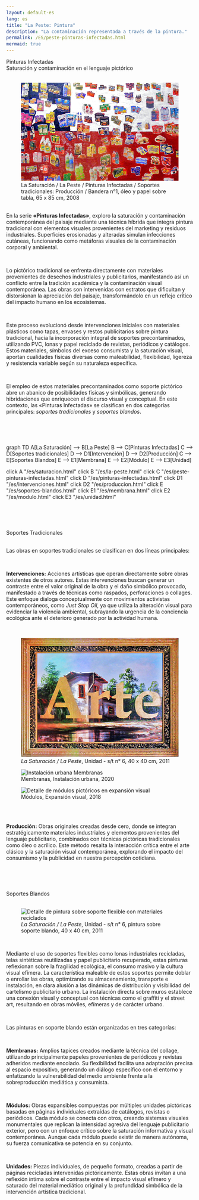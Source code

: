 ```yaml
---
layout: default-es  
lang: es  
title: "La Peste: Pintura"  
description: "La contaminación representada a través de la pintura."  
permalink: /ES/peste-pinturas-infectadas.html  
mermaid: true  
---
```

<div class="titulo">Pinturas Infectadas</div> 
<div class="subtitulo">Saturación y contaminación en el lenguaje pictórico</div> 
<br> 
<figure class="imagen-con-caption"> 
  <img src="/assets/img/la-peste---pintura02.jpg" alt="Detalle de pintura con técnica mixta mostrando erosión y elementos contaminantes" loading="lazy"> 
  <figcaption>La Saturación / La Peste / Pinturas Infectadas / Soportes tradicionales: Producción / Bandera n°1, óleo y papel sobre tabla, 65 x 85 cm, 2008</figcaption> 
</figure> 

<div class="parrafo" style="margin-top: 6%;"> 
  <p>En la serie <strong>«Pinturas Infectadas»</strong>, exploro la saturación y contaminación contemporánea del paisaje mediante una técnica híbrida que integra pintura tradicional con elementos visuales provenientes del marketing y residuos industriales. Superficies erosionadas y alteradas simulan infecciones cutáneas, funcionando como metáforas visuales de la contaminación corporal y ambiental.</p> 
  <br>
  <p>Lo pictórico tradicional se enfrenta directamente con materiales provenientes de desechos industriales y publicitarios, manifestando así un conflicto entre la tradición académica y la contaminación visual contemporánea. Las obras son intervenidas con estratos que dificultan y distorsionan la apreciación del paisaje, transformándolo en un reflejo crítico del impacto humano en los ecosistemas.</p> 
  <br>
  <p>Este proceso evolucionó desde intervenciones iniciales con materiales plásticos como tapas, envases y restos publicitarios sobre pintura tradicional, hacia la incorporación integral de soportes precontaminados, utilizando PVC, lonas y papel reciclado de revistas, periódicos y catálogos. Estos materiales, símbolos del exceso consumista y la saturación visual, aportan cualidades físicas diversas como maleabilidad, flexibilidad, ligereza y resistencia variable según su naturaleza específica.</p>
  <br>
  <p>El empleo de estos materiales precontaminados como soporte pictórico abre un abanico de posibilidades físicas y simbólicas, generando hibridaciones que enriquecen el discurso visual y conceptual. En este contexto, las «Pinturas Infectadas» se clasifican en dos categorías principales: <em>soportes tradicionales</em> y <em>soportes blandos</em>.</p> 
</div>

<br><br><br>
<div class="mermaid">
graph TD
  A[La Saturación] --> B[La Peste]
  B --> C[Pinturas Infectadas]
  C --> D[Soportes tradicionales]
  D --> D1[Intervención]
  D --> D2[Producción]
  C --> E[Soportes Blandos]
  E --> E1[Membrana]
  E --> E2[Módulo]
  E --> E3[Unidad]

  click A "/es/saturacion.html"
  click B "/es/la-peste.html"
  click C "/es/peste-pinturas-infectadas.html"
  click D "/es/pinturas-infectadas.html"
  click D1 "/es/intervenciones.html"
  click D2 "/es/produccion.html"
  click E "/es/soportes-blandos.html"
  click E1 "/es/membrana.html"
  click E2 "/es/modulo.html"
  click E3 "/es/unidad.html"
</div>

<br><br><br>
<div class="subtitulo">Soportes Tradicionales</div> 
<br> 
<div class="parrafo"> 
  <p>Las obras en soportes tradicionales se clasifican en dos líneas principales:</p> 
  <br> 
  <p><strong>Intervenciones:</strong> Acciones artísticas que operan directamente sobre obras existentes de otros autores. Estas intervenciones buscan generar un contraste entre el valor original de la obra y el daño simbólico provocado, manifestado a través de técnicas como raspados, perforaciones o collages. Este enfoque dialoga conceptualmente con movimientos activistas contemporáneos, como <em>Just Stop Oil</em>, ya que utiliza la alteración visual para evidenciar la violencia ambiental, subrayando la urgencia de la conciencia ecológica ante el deterioro generado por la actividad humana.</p> 
  <br> 
  <div class="carousel-imagen owl-carousel">
  <div class="item--imagen">
    <figure>
      <img 
        class="carousel-img" 
        src="/assets/img/pinturainfectada-intervencion-01.jpg" 
        alt="La Saturación / La Peste, unidad - serie sin título n° 6, 40 x 40 cm" 
        loading="lazy"
      >
      <figcaption><em>La Saturación / La Peste</em>, Unidad - s/t n° 6, 40 x 40 cm, 2011</figcaption>
    </figure>
  </div>
  <div class="item--imagen">
    <figure>
      <img 
        class="carousel-img" 
        src="/assets/img/pintura-soporte-blando-02.jpg" 
        alt="Instalación urbana Membranas" 
        loading="lazy"
      >
      <figcaption>Membranas, Instalación urbana, 2020</figcaption>
    </figure>
  </div>
  <div class="item--imagen">
    <figure>
      <img 
        class="carousel-img" 
        src="/assets/img/pintura-soporte-blando-03.jpg" 
        alt="Detalle de módulos pictóricos en expansión visual" 
        loading="lazy"
      >
      <figcaption>Módulos, Expansión visual, 2018</figcaption>
    </figure>
  </div>
</div>
  <br><br>
  <p><strong>Producción:</strong> Obras originales creadas desde cero, donde se integran estratégicamente materiales industriales y elementos provenientes del lenguaje publicitario, combinados con técnicas pictóricas tradicionales como óleo o acrílico. Este método resalta la interacción crítica entre el arte clásico y la saturación visual contemporánea, explorando el impacto del consumismo y la publicidad en nuestra percepción cotidiana.</p> 
</div>

<br><br><br>

<div class="subtitulo">Soportes Blandos</div> 
<br> 
<figure class="imagen-con-caption"> 
  <img src="/assets/img/la-peste-pintura-soporte-blando-unidad-01.jpg" alt="Detalle de pintura sobre soporte flexible con materiales reciclados" loading="lazy"> 
  <figcaption><em>La Saturación / La Peste</em>, Unidad - s/t n° 6, pintura sobre soporte blando, 40 x 40 cm, 2011</figcaption> 
</figure> 
<br>
<div class="parrafo"> 
  <p>Mediante el uso de soportes flexibles como lonas industriales recicladas, telas sintéticas reutilizadas y papel publicitario recuperado, estas pinturas reflexionan sobre la fragilidad ecológica, el consumo masivo y la cultura visual efímera. La característica maleable de estos soportes permite doblar o enrollar las obras, optimizando su almacenamiento, transporte e instalación, en clara alusión a las dinámicas de distribución y visibilidad del cartelismo publicitario urbano. La instalación directa sobre muros establece una conexión visual y conceptual con técnicas como el graffiti y el street art, resultando en obras móviles, efímeras y de carácter urbano.</p> 
</div> 

<br>

<div class="parrafo"> 
  <p>Las pinturas en soporte blando están organizadas en tres categorías:</p> 
  <br> 
  <p><strong>Membranas:</strong> Amplios tapices creados mediante la técnica del collage, utilizando principalmente papeles provenientes de periódicos y revistas adheridos mediante encolado. Su flexibilidad facilita una adaptación precisa al espacio expositivo, generando un diálogo específico con el entorno y enfatizando la vulnerabilidad del medio ambiente frente a la sobreproducción mediática y consumista.</p> 
  <br> 
  <p><strong>Módulos:</strong> Obras expansibles compuestas por múltiples unidades pictóricas basadas en páginas individuales extraídas de catálogos, revistas o periódicos. Cada módulo se conecta con otros, creando sistemas visuales monumentales que replican la intensidad agresiva del lenguaje publicitario exterior, pero con un enfoque crítico sobre la saturación informativa y visual contemporánea. Aunque cada módulo puede existir de manera autónoma, su fuerza comunicativa se potencia en su conjunto.</p> 
  <br> 
  <p><strong>Unidades:</strong> Piezas individuales, de pequeño formato, creadas a partir de páginas recicladas intervenidas pictóricamente. Estas obras invitan a una reflexión íntima sobre el contraste entre el impacto visual efímero y saturado del material mediático original y la profundidad simbólica de la intervención artística tradicional.</p> 
</div>

